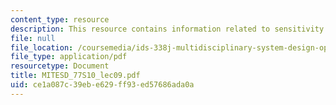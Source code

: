 ```yaml
---
content_type: resource
description: This resource contains information related to sensitivity analysis.
file: null
file_location: /coursemedia/ids-338j-multidisciplinary-system-design-optimization-spring-2010/ce1a087c39ebe629ff93ed57686ada0a_MITESD_77S10_lec09.pdf
file_type: application/pdf
resourcetype: Document
title: MITESD_77S10_lec09.pdf
uid: ce1a087c-39eb-e629-ff93-ed57686ada0a
---
```

